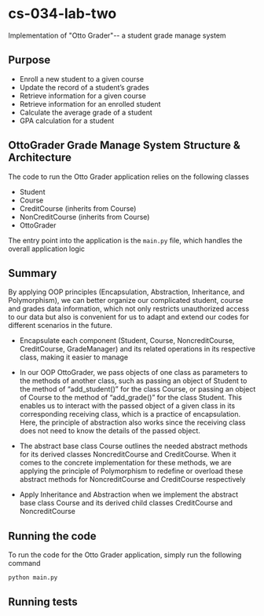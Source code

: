 # cs-034-lab-two
Implementation of "Otto Grader"-- a student grade manage system

## Purpose
- Enroll a new student to a given course
- Update the record of a student’s grades
- Retrieve information for a given course
- Retrieve information for an enrolled student
- Calculate the average grade of a student
- GPA calculation for a student

## OttoGrader Grade Manage System Structure & Architecture
The code to run the Otto Grader application relies on the following classes


- Student
- Course
- CreditCourse (inherits from Course)
- NonCreditCourse (inherits from Course)
- OttoGrader

The entry point into the application is the `main.py` file, which handles the overall application logic

## Summary

By applying OOP principles (Encapsulation, Abstraction, Inheritance, and Polymorphism), we can better organize our
complicated student, course and grades data information, which not only  restricts unauthorized access to our data
but also is convenient for us to adapt and extend our codes for different scenarios in the future.

- Encapsulate each component (Student, Course, NoncreditCourse, CreditCourse, GradeManager) and its related
  operations in its respective class, making it easier to manage

- In our OOP OttoGrader, we pass objects of one class as parameters to the methods of another class, such as passing
  an object of Student to the method of “add_student()” for the class Course, or passing an object of Course to the
  method of “add_grade()” for the class Student. This enables us to interact with the passed object of a given class
  in its corresponding receiving class, which is a practice of encapsulation. Here, the principle of abstraction also
  works since the receiving class does not need to know the details of the passed object.
  
- The abstract base class Course outlines the needed abstract methods for its derived classes NoncreditCourse
  and CreditCourse. When it comes to the concrete implementation for these methods, we are applying the principle
  of Polymorphism to redefine or overload these abstract methods for NoncreditCourse and CreditCourse respectively

- Apply Inheritance and Abstraction when we implement the abstract base class Course and its derived child classes
  CreditCourse and NoncreditCourse


## Running the code
To run the code for the Otto Grader application, simply run the following command
```commandline
python main.py
```

## Running tests
<tbd>
